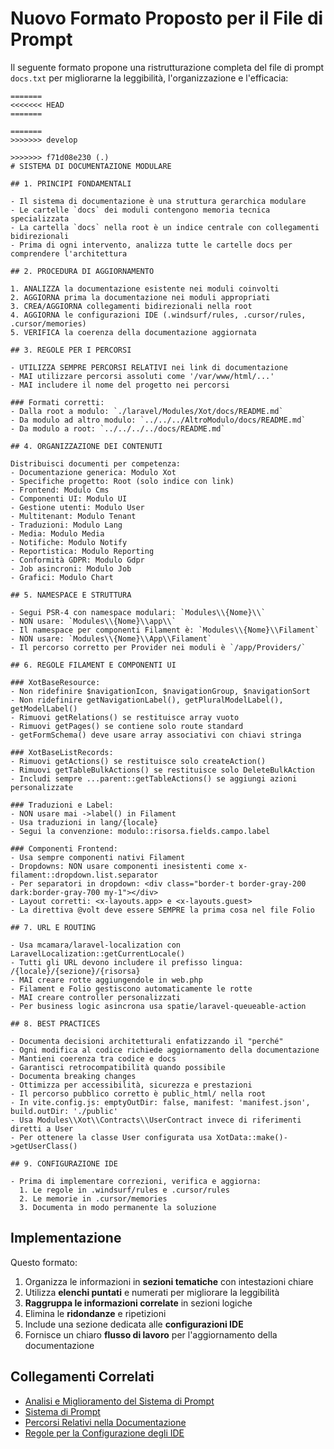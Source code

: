 # Nuovo Formato Proposto per il File di Prompt

Il seguente formato propone una ristrutturazione completa del file di prompt `docs.txt` per migliorarne la leggibilità, l'organizzazione e l'efficacia:

```
=======
<<<<<<< HEAD
=======

=======
>>>>>>> develop

>>>>>>> f71d08e230 (.)
# SISTEMA DI DOCUMENTAZIONE MODULARE

## 1. PRINCIPI FONDAMENTALI

- Il sistema di documentazione è una struttura gerarchica modulare
- Le cartelle `docs` dei moduli contengono memoria tecnica specializzata
- La cartella `docs` nella root è un indice centrale con collegamenti bidirezionali
- Prima di ogni intervento, analizza tutte le cartelle docs per comprendere l'architettura

## 2. PROCEDURA DI AGGIORNAMENTO

1. ANALIZZA la documentazione esistente nei moduli coinvolti
2. AGGIORNA prima la documentazione nei moduli appropriati
3. CREA/AGGIORNA collegamenti bidirezionali nella root
4. AGGIORNA le configurazioni IDE (.windsurf/rules, .cursor/rules, .cursor/memories)
5. VERIFICA la coerenza della documentazione aggiornata

## 3. REGOLE PER I PERCORSI

- UTILIZZA SEMPRE PERCORSI RELATIVI nei link di documentazione
- MAI utilizzare percorsi assoluti come '/var/www/html/...'
- MAI includere il nome del progetto nei percorsi

### Formati corretti:
- Dalla root a modulo: `./laravel/Modules/Xot/docs/README.md`
- Da modulo ad altro modulo: `../../../AltroModulo/docs/README.md`
- Da modulo a root: `../../../../docs/README.md`

## 4. ORGANIZZAZIONE DEI CONTENUTI

Distribuisci documenti per competenza:
- Documentazione generica: Modulo Xot
- Specifiche progetto: Root (solo indice con link)
- Frontend: Modulo Cms
- Componenti UI: Modulo UI
- Gestione utenti: Modulo User
- Multitenant: Modulo Tenant
- Traduzioni: Modulo Lang
- Media: Modulo Media
- Notifiche: Modulo Notify
- Reportistica: Modulo Reporting
- Conformità GDPR: Modulo Gdpr
- Job asincroni: Modulo Job
- Grafici: Modulo Chart

## 5. NAMESPACE E STRUTTURA

- Segui PSR-4 con namespace modulari: `Modules\\{Nome}\\`
- NON usare: `Modules\\{Nome}\\app\\`
- Il namespace per componenti Filament è: `Modules\\{Nome}\\Filament`
- NON usare: `Modules\\{Nome}\\App\\Filament`
- Il percorso corretto per Provider nei moduli è `/app/Providers/`

## 6. REGOLE FILAMENT E COMPONENTI UI

### XotBaseResource:
- Non ridefinire $navigationIcon, $navigationGroup, $navigationSort
- Non ridefinire getNavigationLabel(), getPluralModelLabel(), getModelLabel()
- Rimuovi getRelations() se restituisce array vuoto
- Rimuovi getPages() se contiene solo route standard
- getFormSchema() deve usare array associativi con chiavi stringa

### XotBaseListRecords:
- Rimuovi getActions() se restituisce solo createAction()
- Rimuovi getTableBulkActions() se restituisce solo DeleteBulkAction
- Includi sempre ...parent::getTableActions() se aggiungi azioni personalizzate

### Traduzioni e Label:
- NON usare mai ->label() in Filament
- Usa traduzioni in lang/{locale}
- Segui la convenzione: modulo::risorsa.fields.campo.label

### Componenti Frontend:
- Usa sempre componenti nativi Filament
- Dropdowns: NON usare componenti inesistenti come x-filament::dropdown.list.separator
- Per separatori in dropdown: <div class="border-t border-gray-200 dark:border-gray-700 my-1"></div>
- Layout corretti: <x-layouts.app> e <x-layouts.guest>
- La direttiva @volt deve essere SEMPRE la prima cosa nel file Folio

## 7. URL E ROUTING

- Usa mcamara/laravel-localization con LaravelLocalization::getCurrentLocale()
- Tutti gli URL devono includere il prefisso lingua: /{locale}/{sezione}/{risorsa}
- MAI creare rotte aggiungendole in web.php
- Filament e Folio gestiscono automaticamente le rotte
- MAI creare controller personalizzati
- Per business logic asincrona usa spatie/laravel-queueable-action

## 8. BEST PRACTICES

- Documenta decisioni architetturali enfatizzando il "perché"
- Ogni modifica al codice richiede aggiornamento della documentazione
- Mantieni coerenza tra codice e docs
- Garantisci retrocompatibilità quando possibile
- Documenta breaking changes
- Ottimizza per accessibilità, sicurezza e prestazioni
- Il percorso pubblico corretto è public_html/ nella root
- In vite.config.js: emptyOutDir: false, manifest: 'manifest.json', build.outDir: './public'
- Usa Modules\\Xot\\Contracts\\UserContract invece di riferimenti diretti a User
- Per ottenere la classe User configurata usa XotData::make()->getUserClass()

## 9. CONFIGURAZIONE IDE

- Prima di implementare correzioni, verifica e aggiorna:
  1. Le regole in .windsurf/rules e .cursor/rules
  2. Le memorie in .cursor/memories
  3. Documenta in modo permanente la soluzione
```

## Implementazione

Questo formato:

1. Organizza le informazioni in **sezioni tematiche** con intestazioni chiare
2. Utilizza **elenchi puntati** e numerati per migliorare la leggibilità
3. **Raggruppa le informazioni correlate** in sezioni logiche
4. Elimina le **ridondanze** e ripetizioni
5. Include una sezione dedicata alle **configurazioni IDE**
6. Fornisce un chiaro **flusso di lavoro** per l'aggiornamento della documentazione

## Collegamenti Correlati

- [Analisi e Miglioramento del Sistema di Prompt](./ANALISI_MIGLIORAMENTO_PROMPT.md)
- [Sistema di Prompt](./PROMPTS_DOCUMENTATION_SYSTEM.md)
- [Percorsi Relativi nella Documentazione](./PERCORSI_RELATIVI_DOCUMENTAZIONE.md)
- [Regole per la Configurazione degli IDE](./REGOLE_IDE_CONFIGURAZIONE.md)
